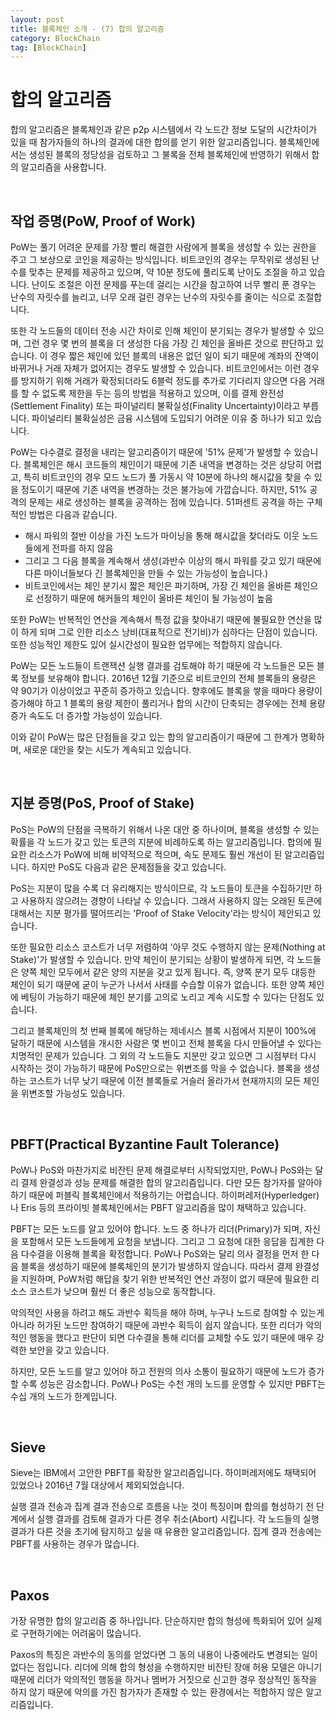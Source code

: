 ```yaml
---
layout: post
title: 블록체인 소개 - (7) 합의 알고리즘
category: BlockChain
tag: [BlockChain]
---
```

# 합의 알고리즘

합의 알고리즘은 블록체인과 같은 p2p 시스템에서 각 노드간 정보 도달의 시간차이가 있을 때 참가자들의 하나의 결과에 대한 합의를 얻기 위한 알고리즘입니다. 블록체인에서는 생성된 블록의 정당성을 검토하고 그 불록을 전체 블록체인에 반영하기 위해서 합의 알고리즘을 사용합니다. 

<br>

## 작업 증명(PoW, Proof of Work)

PoW는 풀기 어려운 문제를 가장 빨리 해결한 사람에게 블록을 생성할 수 있는 권한을 주고 그 보상으로 코인을 제공하는 방식입니다. 비트코인의 경우는 무작위로 생성된 난수를 맞추는 문제를 제공하고 있으며, 약 10분 정도에 풀리도록 난이도 조절을 하고 있습니다. 난이도 조절은 이전 문제를 푸는데 걸리는 시간을 참고하여 너무 빨리 푼 경우는 난수의 자릿수를 늘리고, 너무 오래 걸린 경우는 난수의 자릿수를 줄이는 식으로 조절합니다.

또한 각 노드들의 데이터 전송 시간 차이로 인해 체인이 분기되는 경우가 발생할 수 있으며, 그런 경우 몇 번의 블록을 더 생성한 다음 가장 긴 체인을 올바른 것으로 판단하고 있습니다. 이 경우 짧은 체인에 있던 블록의 내용은 없던 일이 되기 때문에 계좌의 잔액이 바뀌거나 거래 자체가 없어지는 경우도 발생할 수 있습니다. 비트코인에서는 이런 경우를 방지하기 위해 거래가 확정되더라도 6블럭 정도를 추가로 기다리지 않으면 다음 거래를 할 수 없도록 제한을 두는 등의 방법을 적용하고 있으며, 이를 결제 완전성(Settlement Finality) 또는 파이널리티 불확실성(Finality Uncertainty)이라고 부릅니다. 파이널리티 불확실성은 금융 시스템에 도입되기 어려운 이유 중 하나가 되고 있습니다.

PoW는 다수결로 결정을 내리는 알고리즘이기 때문에 '51% 문제'가 발생할 수 있습니다. 블록체인은 해시 코드들의 체인이기 때문에 기존 내역을 변경하는 것은 상당히 어렵고, 특히 비트코인의 경우 모드 노드가 풀 가동시 약 10분에 하나의 해시값을 찾을 수 있을 정도이기 때문에 기존 내역을 변경하는 것은 불가능에 가깝습니다. 하지만, 51% 공격의 문제는 새로 생성하는 블록을 공격하는 점에 있습니다. 51퍼센트 공격을 하는 구체적인 방법은 다음과 같습니다.

* 해시 파워의 절반 이상을 가진 노드가 마이닝을 통해 해시값을 찾더라도 이웃 노드들에게 전파를 하지 않음
* 그리고 그 다음 블록을 계속해서 생성(과반수 이상의 해시 파워를 갖고 있기 때문에 다른 마이너들보다 긴 블록체인을 만들 수 있는 가능성이 높습니다.) 
* 비트코인에서는 체인 분기시 짧은 체인은 파기하며, 가장 긴 체인을 올바른 체인으로 선정하기 때문에 해커들의 체인이 올바른 체인이 될 가능성이 높음

또한 PoW는 반복적인 연산을 계속해서 특정 값을 찾아내기 때문에 불필요한 연산을 많이 하게 되며 그로 인한 리소스 낭비(대표적으로 전기비)가 심하다는 단점이 있습니다. 또한 성능적인 제한도 있어 실시간성이 필요한 업무에는 적합하지 않습니다.

PoW는 모든 노드들이 트랜잭션 실행 결과를 검토해야 하기 때문에 각 노드들은 모든 블록 정보를 보유해야 합니다. 2016년 12월 기준으로 비트코인의 전체 블록들의 용량은 약 90기가 이상이었고 꾸준히 증가하고 있습니다. 향후에도 블록을 쌓을 때마다 용량이 증가해야 하고 1 블록의 용량 제한이 풀리거나 합의 시간이 단축되는 경우에는 전체 용량 증가 속도도 더 증가할 가능성이 있습니다.

이와 같이 PoW는 많은 단점들을 갖고 있는 합의 알고리즘이기 때문에 그 한계가 명확하며, 새로운 대안을 찾는 시도가 계속되고 있습니다.

<br>

## 지분 증명(PoS, Proof of Stake)

PoS는 PoW의 단점을 극복하기 위해서 나온 대안 중 하나이며, 블록을 생성할 수 있는 확률을 각 노드가 갖고 있는 토큰의 지분에 비례하도록 하는 알고리즘입니다. 합의에 필요한 리소스가 PoW에 비해 비약적으로 적으며, 속도 문제도 훨씬 개선이 된 알고리즘입니다. 하지만 PoS도 다음과 같은 문제점들을 갖고 있습니다.

PoS는 지분이 많을 수록 더 유리해지는 방식이므로, 각 노드들이 토큰을 수집하기만 하고 사용하지 않으려는 경향이 나타날 수 있습니다. 그래서 사용하지 않는 오래된 토큰에 대해서는 지분 평가를 떨어뜨리는 'Proof of Stake Velocity'라는 방식이 제안되고 있습니다.

또한 필요한 리소스 코스트가 너무 저렴하여 '아무 것도 수행하지 않는 문제(Nothing at Stake)'가 발생할 수 있습니다. 만약 체인이 분기되는 상황이 발생하게 되면, 각 노드들은 양쪽 체인 모두에서 같은 양의 지분을 갖고 있게 됩니다. 즉, 양쪽 분기 모두 대등한 체인이 되기 때문에 굳이 누군가 나서서 사태를 수습할 이유가 없습니다. 또한 양쪽 체인에 베팅이 가능하기 때문에 체인 분기를 고의로 노리고 계속 시도할 수 있다는 단점도 있습니다.

그리고 블록체인의 첫 번째 블록에 해당하는 제네시스 블록 시점에서 지분이 100%에 달하기 때문에 시스템을 개시한 사람은 몇 번이고 전체 블록을 다시 만들어낼 수 있다는 치명적인 문제가 있습니다. 그 외의 각 노드들도 지분만 갖고 있으면 그 시점부터 다시 시작하는 것이 가능하기 때문에 PoS만으로는 위변조를 막을 수 없습니다. 블록을 생성하는 코스트가 너무 낮기 때문에 이전 블록들로 거슬러 올라가서 현재까지의 모든 체인을 위변조할 가능성도 있습니다.

<br>

## PBFT(Practical Byzantine Fault Tolerance)

PoW나 PoS와 마찬가지로 비잔틴 문제 해결로부터 시작되었지만, PoW나 PoS와는 달리 결제 완결성과 성능 문제를 해결한 합의 알고리즘입니다. 다만 모든 참가자를 알아야 하기 때문에 퍼블릭 블록체인에서 적용하기는 어렵습니다. 하이퍼레저(Hyperledger)나 Eris 등의 프라이빗 블록체인에서는 PBFT 알고리즘을 많이 채택하고 있습니다.

PBFT는 모든 노드를 알고 있어야 합니다. 노드 중 하나가 리더(Primary)가 되며, 자신을 포함해서 모든 노드들에게 요청을 보냅니다. 그리고 그 요청에 대한 응답을 집계한 다음 다수결을 이용해 블록을 확정합니다. PoW나 PoS와는 달리 의사 결정을 먼저 한 다음 블록을 생성하기 때문에 블록체인의 분기가 발생하지 않습니다. 따라서 결제 완결성을 지원하며, PoW처럼 해답을 찾기 위한 반복적인 연산 과정이 없기 때문에 필요한 리소스 코스트가 낮으며 훨씬 더 좋은 성능으로 동작합니다.

악의적인 사용을 하려고 해도 과반수 획득을 해야 하며, 누구나 노드로 참여할 수 있는게 아니라 허가된 노드만 참여하기 때문에 과반수 획득이 쉽지 않습니다. 또한 리더가 악의적인 행동을 했다고 판단이 되면 다수결을 통해 리더를 교체할 수도 있기 때문에 매우 강력한 보안을 갖고 있습니다.

하지만, 모든 노드를 알고 있어야 하고 전원의 의사 소통이 필요하기 때문에 노드가 증가할 수록 성능은 감소합니다. PoW나 PoS는 수천 개의 노드를 운영할 수 있지만 PBFT는 수십 개의 노드가 한계입니다.

<br>

## Sieve

Sieve는 IBM에서 고안한 PBFT를 확장한 알고리즘입니다. 하이퍼레저에도 채택되어 있었으나 2016년 7월 대상에서 제외되었습니다.

실행 결과 전송과 집계 결과 전송으로 흐름을 나눈 것이 특징이며 합의를 형성하기 전 단계에서 실행 결과를 검토해 결과가 다른 경우 취소(Abort) 시킵니다. 각 노드들의 실행 결과가 다른 것을 초기에 탐지하고 싶을 때 유용한 알고리즘입니다. 집계 결과 전송에는 PBFT를 사용하는 경우가 많습니다.

<br>

## Paxos

가장 유명한 합의 알고리즘 중 하나입니다. 단순하지만 합의 형성에 특화되어 있어 실제로 구현하기에는 어려움이 많습니다. 

Paxos의 특징은 과반수의 동의를 얻었다면 그 동의 내용이 나중에라도 변경되는 일이 없다는 점입니다. 리더에 의해 합의 형성을 수행하지만 비잔틴 장애 허용 모델은 아니기 때문에 리더가 악의적인 행동을 하거나 멤버가 거짓으로 신고한 경우 정상적인 동작을 하지 않기 때문에 악의를 가진 참가자가 존재할 수 있는 환경에서는 적합하지 않은 알고리즘입니다.